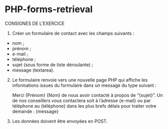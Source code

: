 # PHP-forms-retrieval

CONSIGNES DE L'EXERCICE 


1. Créer un formulaire de contact avec les champs suivants :
  - nom ;
  - prénom ;
  - e-mail ;
  - téléphone ;
  - sujet (sous forme de liste déroulante) ;
  - message (textarea).

2. Le formulaire renvoie vers une nouvelle page PHP qui affiche les informations issues du formulaire dans un message du type suivant :

    Merci {Prénom} {Nom} de nous avoir contacté à propos de “{sujet}”.
    Un de nos conseillers vous contactera soit à l’adresse {e-mail} ou par téléphone au {téléphone} dans les plus brefs délais pour traiter votre demande : 
    {message}

3. Les données doivent être envoyées en POST.
